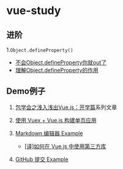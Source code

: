 # vue-study

## 进阶

1.`Object.defineProperty()`

+ [不会Object.defineProperty你就out了](https://imweb.io/topic/56d40adc0848801a4ba198ce)
+ [理解Object.defineProperty的作用](https://segmentfault.com/a/1190000007434923)

## Demo例子

1. [包学会之浅入浅出Vue.js：开学篇](https://cloud.tencent.com/developer/article/1020337)系列文章

2. [使用 Vuex + Vue.js 构建单页应用](https://segmentfault.com/a/1190000005891026)

3. [Markdown 编辑器 Example](https://cn.vuejs.org/v2/examples/index.html)
    + [[译]如何在 Vue.js 中使用第三方库](https://github.com/dwqs/blog/issues/51)
    
    
4. [GitHub 提交 Example](https://cn.vuejs.org/v2/examples/commits.html)
